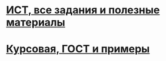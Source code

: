 # [ИСТ, все задания и полезные материалы](https://drive.google.com/drive/folders/1hCQ3cUIrePmDbcHvop7YU0iUKOCXk5RR)
# [Курсовая, ГОСТ и примеры](https://drive.google.com/drive/folders/1L2nVVB2jm_JoFxdwLdpV8nnh6FVtEjEo)
